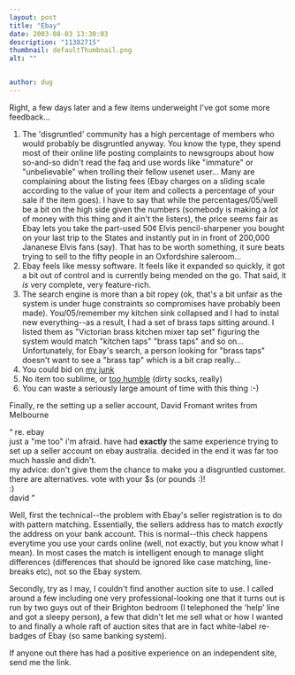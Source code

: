 ```yaml
---
layout: post
title: "Ebay"
date: 2003-08-03 13:30:03
description: "11382715"
thumbnail: defaultThumbnail.png
alt: ""


author: dug
---
```


<p>Right, a few days later and a few items underweight I've got some more feedback...</p>

<ol> <li> The 'disgruntled' community has a high percentage of members who would probably be disgruntled anyway. You know the type, they spend most of their online life posting complaints to newsgroups about how so-and-so didn't read the faq and use words like "immature" or "unbelievable" when trolling their fellow usenet user... Many are complaining about the listing fees (Ebay charges on a sliding scale according to the value of your item and collects a percentage of your sale if the item goes). I have to say that while the percentages/05/well be a bit on the high side given the numbers (somebody is making a <em>lot</em> of money with this thing and it ain't the listers), the price seems fair as Ebay lets you take the part-used 50&cent; Elvis pencil-sharpener you bought on your last trip to the States and instantly put in in front of 200,000 Jananese Elvis fans (say). That has to be worth something, it sure beats trying to sell to the fifty people in an Oxfordshire saleroom...</li>

<li> Ebay feels like messy software. It feels like it expanded so quickly, it got a bit out of control and is currently being mended on the go. That said, it <em>is</em> very complete, very feature-rich.</li>

<li> The search engine is more than a bit ropey (ok, that's a bit unfair as the system is under huge constraints so compromises have probably been made). You/05/remember my kitchen sink collapsed and I had to instal new everything--as a result, I had a set of brass taps sitting around. I listed them as "Victorian brass kitchen mixer tap set" figuring the system would match "kitchen taps" "brass taps" and so on... Unfortunately, for Ebay's search, a person looking for "brass taps" doesn't want to see a "brass tap" which is a bit crap really...</li>

<li> You could bid on <a href="http://cgi.ebay.co.uk/ws/eBayISAPI.dll?ViewItem&amp;item=2337957857&amp;category=4175">my junk</a></li>

<li>No item too sublime, or <a href="http://cgi.ebay.co.uk/ws/eBayISAPI.dll?ViewItem&amp;item=3619759910&amp;category=2913">too humble</a> (dirty socks, really)</li>

<li>You can waste a seriously large amount of time with this thing :-)</li>

</ol>

<p>Finally, re the setting up a seller account, David Fromant writes from Melbourne</p>

<p><q> re. ebay <br/> just a "me too" i'm afraid. have had <strong>exactly</strong> the same experience trying to set up a seller account on ebay australia. decided in the end it was far too much hassle and didn't. <br/> my advice: don't give them the chance to make you a disgruntled customer. there are alternatives. vote with your $s (or pounds :)! <br /> :) <br /> david </q></p>

<p>Well, first the technical--the problem with Ebay's seller registration is to do with pattern matching. Essentially, the sellers address has to match <em>exactly</em> the address on your bank account. This is normal--this check happens everytime you use your cards online (well, not exactly, but you know what I mean). In most cases the match is intelligent enough to manage slight differences (differences that should be ignored like case matching, line-breaks etc), not so the Ebay system.</p>

<p>Secondly, try as I may, I couldn't find another auction site to use. I called around a few including one very professional-looking one that it turns out is run by two guys out of their Brighton bedroom (I telephoned the 'help' line and got a sleepy person), a few that didn't let me sell what or how I wanted to and finally a whole raft of auction sites that are in fact white-label re-badges of Ebay (so same banking system).</p>

<p>If anyone out there has had a positive experience on an independent site, send me the link.</p>
